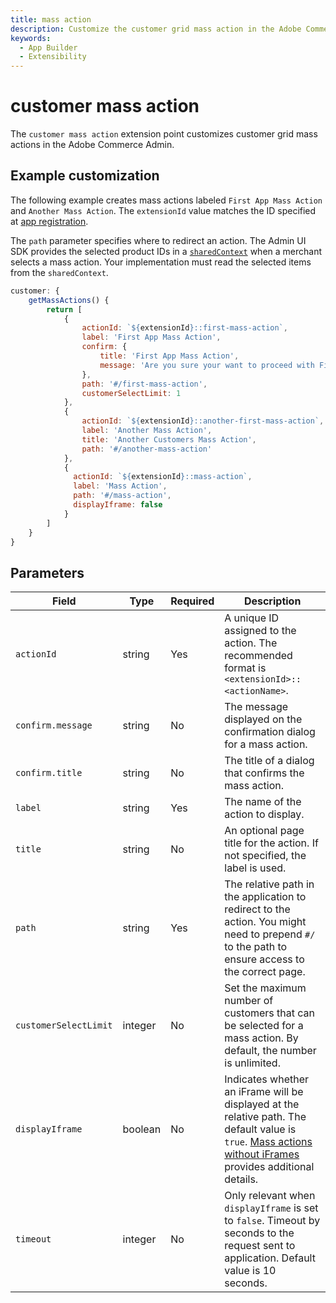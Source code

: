 ```yaml
---
title: mass action
description: Customize the customer grid mass action in the Adobe Commerce Admin.
keywords:
  - App Builder
  - Extensibility
---
```


# customer mass action

The `customer mass action` extension point customizes customer grid mass actions in the Adobe Commerce Admin.

## Example customization​

The following example creates mass actions labeled `First App Mass Action` and `Another Mass Action`. The `extensionId` value matches the ID specified at [app registration](../../app-registration.md).

The `path` parameter specifies where to redirect an action. The Admin UI SDK provides the selected product IDs in a [`sharedContext`](../index.md#shared-contexts) when a merchant selects a mass action. Your implementation must read the selected items from the `sharedContext`.

```javascript
customer: {
    getMassActions() {
        return [
            {
                actionId: `${extensionId}::first-mass-action`,
                label: 'First App Mass Action',
                confirm: {
                    title: 'First App Mass Action',
                    message: 'Are you sure your want to proceed with First App Mass Action on selected customers?'
                },
                path: '#/first-mass-action',
                customerSelectLimit: 1
            },
            {
                actionId: `${extensionId}::another-first-mass-action`,
                label: 'Another Mass Action',
                title: 'Another Customers Mass Action',
                path: '#/another-mass-action'
            },
            {
              actionId: `${extensionId}::mass-action`,
              label: 'Mass Action',
              path: '#/mass-action',
              displayIframe: false
            }
        ]
    }
}
```

## Parameters

| Field | Type | Required | Description |
| --- | --- | --- | --- |
| `actionId` | string | Yes | A unique ID assigned to the action. The recommended format is `<extensionId>::<actionName>`. |
| `confirm.message` | string | No | The message displayed on the confirmation dialog for a mass action. |
| `confirm.title` | string | No | The title of a dialog that confirms the mass action. |
| `label` | string | Yes | The name of the action to display. |
| `title` | string | No | An optional page title for the action. If not specified, the label is used.
| `path` | string | Yes | The relative path in the application to redirect to the action. You might need to prepend `#/` to the path to ensure access to the correct page. |
| `customerSelectLimit` | integer | No | Set the maximum number of customers that can be selected for a mass action. By default, the number is unlimited. |
| `displayIframe` | boolean | No | Indicates whether an iFrame will be displayed at the relative path. The default value is `true`. [Mass actions without iFrames](../index.md#mass-actions-without-iframes) provides additional details. |
| `timeout` | integer | No | Only relevant when `displayIframe` is set to `false`. Timeout by seconds to the request sent to application. Default value is 10 seconds. |
